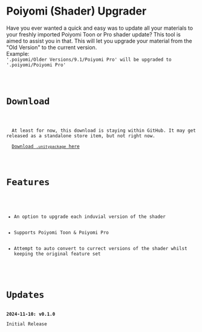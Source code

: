 <h1>Poiyomi (Shader) Upgrader</h1>
<p>
  Have you ever wanted a quick and easy was to update all your materials to your freshly imported Poiyomi Toon or Pro shader update? This tool is aimed to assist you in that. This will let you upgrade your material from the "Old Version" to the current version.<br>
  Example:<br>
  <code>'.poiyomi/Older Versions/9.1/Poiyomi Pro' will be upgraded to '.poiyomi/Poiyomi Pro'
</p>

<h1>Download</h1>
<p>
  At least for now, this download is staying within GitHub. It may get released as a standalone store item, but not right now.<br>
  <a href="https://raw.githubusercontent.com/Minty-Labs/Unity-Tools/refs/heads/main/Unity-Poiyomi-Upgrader/Package/PoiyomiUpgrader_v0.1.0_pre-release.unitypackage">Download <code>.unitypackage</code> here</a>
</p>

<h1>Features</h1>
<ul>
  <li>An option to upgrade each induvial version of the shader</li>
  <li>Supports Poiyomi Toon & Poiyomi Pro</li>
  <li>Attempt to auto convert to currect versions of the shader whilst keeping the original feature set</li>
</ul>

<h1>Updates</h1>
<b>2024-11-10: v0.1.0</b>
<p>Initial Release</p>